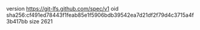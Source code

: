 version https://git-lfs.github.com/spec/v1
oid sha256:cf491ed78443f1feab85e1f5906bdb39542ea7d21df2f79d4c3715a4f3b417bb
size 2621
